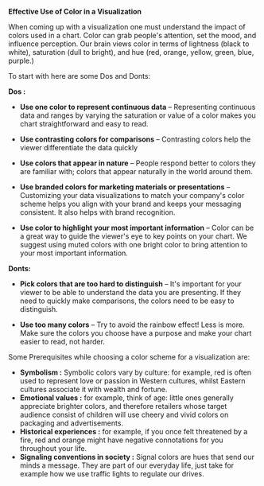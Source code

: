 ﻿**Effective Use of Color in a Visualization**

When coming up with a visualization one must understand the impact of colors used in a chart. Color can grab people&#39;s attention, set the mood, and influence perception.  Our brain views color in terms of lightness (black to white), saturation (dull to bright), and hue (red, orange, yellow, green, blue, purple.)

To start with here are some Dos and Donts:

**Dos :**

- **Use one color to represent continuous data**  – Representing continuous data and ranges by varying the saturation or value of a color makes you chart straightforward and easy to read.

- **Use contrasting colors for comparisons**  – Contrasting colors help the viewer differentiate the data quickly
- **Use colors that appear in nature**  – People respond better to colors they are familiar with; colors that appear naturally in the world around them.

- **Use branded colors for marketing materials or presentations**  – Customizing your data visualizations to match your company&#39;s color scheme helps you align with your brand and keeps your messaging consistent. It also helps with brand recognition.

- **Use color to highlight your most important information**  – Color can be a great way to guide the viewer&#39;s eye to key points on your chart. We suggest using muted colors with one bright color to bring attention to your most important information.

**Donts:**

- **Pick colors that are too hard to distinguish**  – It&#39;s important for your viewer to be able to understand the data you are presenting. If they need to quickly make comparisons, the colors need to be easy to distinguish.

- **Use too many colors**  – Try to avoid the rainbow effect! Less is more. Make sure the colors you choose have a purpose and make your chart easier to read, not harder.

Some Prerequisites while choosing a color scheme for a visualization are:

- **Symbolism :** Symbolic colors vary by culture: for example, red is often used to represent love or passion in Western cultures, whilst Eastern cultures associate it with wealth and fortune.
- **Emotional values :** for example, think of age: little ones generally appreciate brighter colors, and therefore retailers whose target audience consist of children will use cheery and vivid colors on packaging and advertisements.
- **Historical experiences :** for example, if you once felt threatened by a fire, red and orange might have negative connotations for you throughout your life.
- **Signaling conventions in society :** Signal colors are hues that send our minds a message. They are part of our everyday life, just take for example how we use traffic lights to regulate our drives.